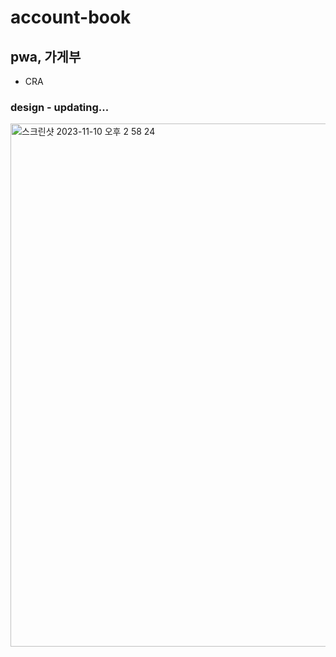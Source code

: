 # account-book
  ## pwa, 가게부
  -  CRA

  ### design - updating...
<img width="837" alt="스크린샷 2023-11-10 오후 2 58 24" src="https://github.com/kkb4363/account-book/assets/101088024/c329050a-cc70-4c98-9ef6-939d3c3d8884">
